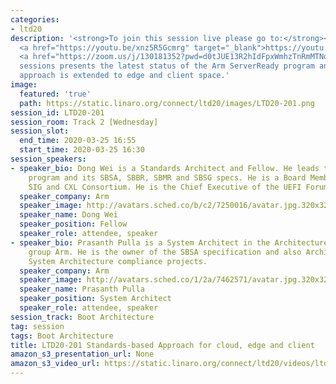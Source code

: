 ```yaml
---
categories:
- ltd20
description: '<strong>To join this session live please go to:</strong><br><ul><li>YouTube:
  <a href="https://youtu.be/xnz5R5Gcmrg" target="_blank">https://youtu.be/xnz5R5Gcmrg</a></li><li>Zoom:
  <a href="https://zoom.us/j/130181352?pwd=d0tJUE13R2hIdFpxWmhzTnRmMTNoUT09" target="_blank">https://zoom.us/j/130181352?pwd=d0tJUE13R2hIdFpxWmhzTnRmMTNoUT09</a></li></ul><strong>Description:&nbsp;</strong><br>This
  sessions presents the latest status of the Arm ServerReady program and how the standards-based
  approach is extended to edge and client space.'
image:
  featured: 'true'
  path: https://static.linaro.org/connect/ltd20/images/LTD20-201.png
session_id: LTD20-201
session_room: Track 2 [Wednesday]
session_slot:
  end_time: 2020-03-25 16:55
  start_time: 2020-03-25 16:30
session_speakers:
- speaker_bio: Dong Wei is a Standards Architect and Fellow. He leads the Arm ServerReady
    program and its SBSA, SBBR, SBMR and SBSG specs. He is a Board Member on the PCI
    SIG and CXL Consortium. He is the Chief Executive of the UEFI Forum.
  speaker_company: Arm
  speaker_image: http://avatars.sched.co/b/c2/7250016/avatar.jpg.320x320px.jpg?680
  speaker_name: Dong Wei
  speaker_position: Fellow
  speaker_role: attendee, speaker
- speaker_bio: Prasanth Pulla is a System Architect in the Architecture and Technology
    group Arm. He is the owner of the SBSA specification and also Architect for multiple
    System Architecture compliance projects.
  speaker_company: Arm
  speaker_image: http://avatars.sched.co/1/2a/7462571/avatar.jpg.320x320px.jpg?2a8
  speaker_name: Prasanth Pulla
  speaker_position: System Architect
  speaker_role: attendee, speaker
session_track: Boot Architecture
tag: session
tags: Boot Architecture
title: LTD20-201 Standards-based Approach for cloud, edge and client
amazon_s3_presentation_url: None
amazon_s3_video_url: https://static.linaro.org/connect/ltd20/videos/ltd20-201.mp4
---
```

